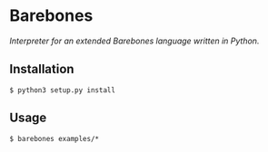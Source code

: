 # Barebones

_Interpreter for an extended Barebones language written in Python._

## Installation

    $ python3 setup.py install

## Usage

    $ barebones examples/*
